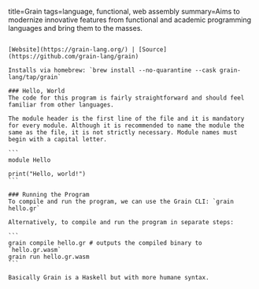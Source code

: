 title=Grain
tags=language, functional, web assembly
summary=Aims to modernize innovative features from functional and academic programming languages and bring them to the masses.
~~~~~~

[Website](https://grain-lang.org/) | [Source](https://github.com/grain-lang/grain)

Installs via homebrew: `brew install --no-quarantine --cask grain-lang/tap/grain`

### Hello, World
The code for this program is fairly straightforward and should feel familiar from other languages.

The module header is the first line of the file and it is mandatory for every module. Although it is recommended to name the module the same as the file, it is not strictly necessary. Module names must begin with a capital letter.

```
module Hello

print("Hello, world!")
```

### Running the Program
To compile and run the program, we can use the Grain CLI: `grain hello.gr`

Alternatively, to compile and run the program in separate steps:

```
grain compile hello.gr # outputs the compiled binary to `hello.gr.wasm`
grain run hello.gr.wasm
```

Basically Grain is a Haskell but with more humane syntax.

